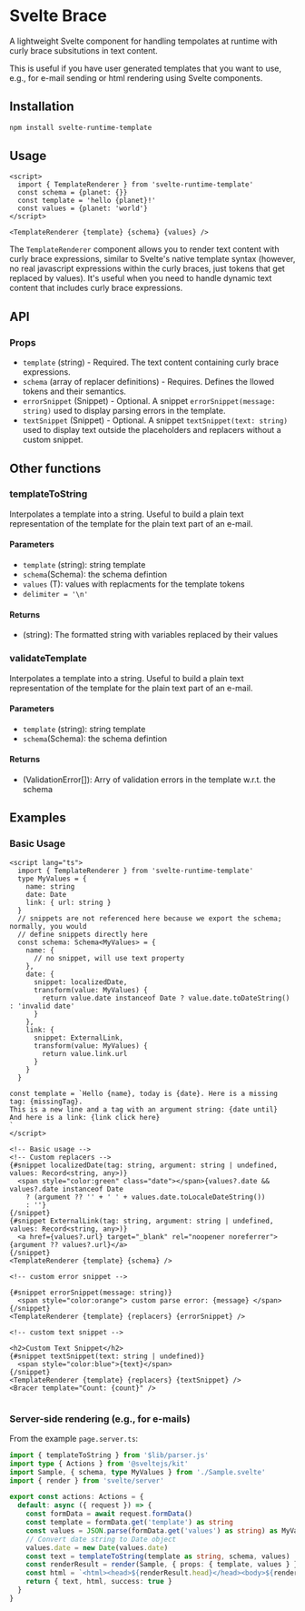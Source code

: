 # Svelte Brace

A lightweight Svelte component for handling tempolates at runtime with curly brace subsitutions in text content.

This is useful if you have user generated templates that you want to use, e.g., for e-mail sending or html rendering using Svelte components.

## Installation

```sh
npm install svelte-runtime-template
```

## Usage

```svelte
<script>
  import { TemplateRenderer } from 'svelte-runtime-template'
  const schema = {planet: {}}
  const template = 'hello {planet}!'
  const values = {planet: 'world'}
</script>

<TemplateRenderer {template} {schema} {values} />
```

The `TemplateRenderer` component allows you to render text content with curly brace expressions, similar to Svelte's native template syntax (however, no real javascript expressions within the curly braces, just tokens that get replaced by values). It's useful when you need to handle dynamic text content that includes curly brace expressions.

## API

### Props

- `template` (string) - Required. The text content containing curly brace expressions.
- `schema` (array of replacer definitions) - Requires. Defines the llowed tokens and their semantics.
- `errorSnippet` (Snippet) - Optional. A snippet `errorSnippet(message: string)` used to display parsing errors in the template.
- `textSnippet` (Snippet) - Optional. A snippet `textSnippet(text: string)` used to display text outside the placeholders and replacers without a custom snippet.

## Other functions

### templateToString

Interpolates a template  into a string. Useful to build a plain text representation of the template for the plain text part of an e-mail.

#### Parameters

- `template` (string): string template
- `schema`(Schema<T>): the schema defintion
- `values` (T): values with replacments for the template tokens
- `delimiter = '\n'`

#### Returns

- (string): The formatted string with variables replaced by their values

### validateTemplate

Interpolates a template  into a string. Useful to build a plain text representation of the template for the plain text part of an e-mail.

#### Parameters

- `template` (string): string template
- `schema`(Schema<T>): the schema defintion

#### Returns

- (ValidationError[]): Arry of validation errors in the template w.r.t. the schema

## Examples

### Basic Usage

```svelte
<script lang="ts">
  import { TemplateRenderer } from 'svelte-runtime-template'
  type MyValues = {
    name: string
    date: Date
    link: { url: string }
  }
  // snippets are not referenced here because we export the schema; normally, you would
  // define snippets directly here
  const schema: Schema<MyValues> = {
    name: {
      // no snippet, will use text property
    },
    date: {
      snippet: localizedDate,
      transform(value: MyValues) {
        return value.date instanceof Date ? value.date.toDateString() : 'invalid date'
      }
    },
    link: {
      snippet: ExternalLink,
      transform(value: MyValues) {
        return value.link.url
      }
    }
  }

const template = `Hello {name}, today is {date}. Here is a missing tag: {missingTag}.
This is a new line and a tag with an argument string: {date until}
And here is a link: {link click here}
`
</script>

<!-- Basic usage -->
<!-- Custom replacers -->
{#snippet localizedDate(tag: string, argument: string | undefined, values: Record<string, any>)}
  <span style="color:green" class="date"></span>{values?.date && values?.date instanceof Date
    ? (argument ?? '' + ' ' + values.date.toLocaleDateString())
    : ''}
{/snippet}
{#snippet ExternalLink(tag: string, argument: string | undefined, values: Record<string, any>)}
  <a href={values?.url} target="_blank" rel="noopener noreferrer">{argument ?? values?.url}</a>
{/snippet}
<TemplateRenderer {template} {schema} />

<!-- custom error snippet -->

{#snippet errorSnippet(message: string)}
  <span style="color:orange"> custom parse error: {message} </span>
{/snippet}
<TemplateRenderer {template} {replacers} {errorSnippet} />

<!-- custom text snippet -->

<h2>Custom Text Snippet</h2>
{#snippet textSnippet(text: string | undefined)}
  <span style="color:blue">{text}</span>
{/snippet}
<TemplateRenderer {template} {replacers} {textSnippet} />
<Bracer template="Count: {count}" />


```

### Server-side rendering (e.g., for e-mails)

From the example `page.server.ts`:

```TypeScript
import { templateToString } from '$lib/parser.js'
import type { Actions } from '@sveltejs/kit'
import Sample, { schema, type MyValues } from './Sample.svelte'
import { render } from 'svelte/server'

export const actions: Actions = {
  default: async ({ request }) => {
    const formData = await request.formData()
    const template = formData.get('template') as string
    const values = JSON.parse(formData.get('values') as string) as MyValues
    // Convert date string to Date object
    values.date = new Date(values.date)
    const text = templateToString(template as string, schema, values)
    const renderResult = render(Sample, { props: { template, values } })
    const html = `<html><head>${renderResult.head}</head><body>${renderResult.body}</body></html>`
    return { text, html, success: true }
  }
}
```